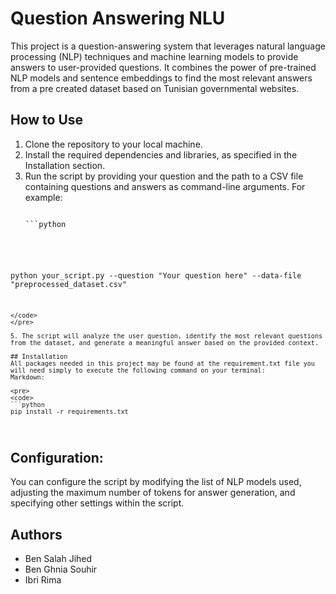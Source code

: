 # Question Answering NLU
This project is a question-answering system that leverages natural language processing (NLP) techniques and machine learning models to provide answers to user-provided questions. It combines the power of pre-trained NLP models and sentence embeddings to find the most relevant answers from a pre created dataset based on Tunisian governmental websites.
## How to Use
1. Clone the repository to your local machine.
2. Install the required dependencies and libraries, as specified in the Installation section.
3. Run the script by providing your question and the path to a CSV file containing questions and answers as command-line arguments.
   For example:
   <pre>
   <code>
   ```python
  python your_script.py --question "Your question here" --data-file "preprocessed_dataset.csv"
  ```
  </code>
  </pre>
   
5. The script will analyze the user question, identify the most relevant questions from the dataset, and generate a meaningful answer based on the provided context.

## Installation
All packages needed in this project may be found at the requirement.txt file you will need simply to execute the following command on your terminal:
Markdown:

<pre>
<code>
```python
  pip install -r requirements.txt
  ```
</code>
</pre>

## Configuration:
You can configure the script by modifying the list of NLP models used, adjusting the maximum number of tokens for answer generation, and specifying other settings within the script.

## Authors
- Ben Salah Jihed
- Ben Ghnia Souhir
- Ibri Rima
